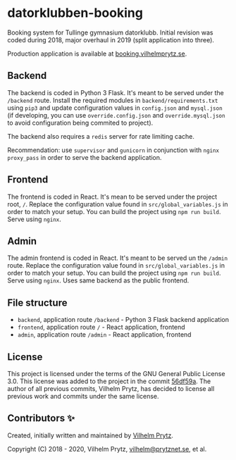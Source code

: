# datorklubben-booking

Booking system for Tullinge gymnasium datorklubb. Initial revision was coded during 2018, major overhaul in 2019 (split application into three).

Production application is available at [booking.vilhelmprytz.se](https://booking.vilhelmprytz.se).

## Backend

The backend is coded in Python 3 Flask. It's meant to be served under the `/backend` route. Install the required modules in `backend/requirements.txt` using `pip3` and update configuration values in `config.json` and `mysql.json` (if developing, you can use `override.config.json` and `override.mysql.json` to avoid configuration being commited to project).

The backend also requires a `redis` server for rate limiting cache.

Recommendation: use `supervisor` and `gunicorn` in conjunction with `nginx` `proxy_pass` in order to serve the backend application.

## Frontend

The frontend is coded in React. It's mean to be served under the project root, `/`. Replace the configuration value found in `src/global_variables.js` in order to match your setup. You can build the project using `npm run build`. Serve using `nginx`.

## Admin

The admin frontend is coded in React. It's meant to be served un the `/admin` route. Replace the configuration value found in `src/global_variables.js` in order to match your setup. You can build the project using `npm run build`. Serve using `nginx`. Uses same backend as the public frontend.

## File structure

* `backend`, application route `/backend` - Python 3 Flask backend application
* `frontend`, application route `/` - React application, frontend
* `admin`, application route `/admin` - React application, frontend

## License

This project is licensed under the terms of the GNU General Public License 3.0. This license was added to the project in the commit [56df59a](https://github.com/VilhelmPrytz/datorklubben-booking/commit/56df59a5d90060c44f4d3f1570d2ac95705a9068). The author of all previous commits, Vilhelm Prytz, has decided to license all previous work and commits under the same license.

## Contributors ✨

Created, initially written and maintained by [Vilhelm Prytz](https://github.com/VilhelmPrytz).

Copyright (C) 2018 - 2020, Vilhelm Prytz, <vilhelm@prytznet.se>, et al.
